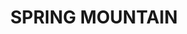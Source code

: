 ---
lastmod: '2025-04-06T06:05:20+00:00'
latitude: -29.8315
layout: suburb
longitude: 151.4928
postcode: '2370'
state: NSW
title: SPRING MOUNTAIN
url: /nsw/spring-mountain/
---